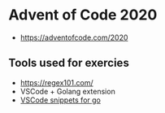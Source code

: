 # Advent of Code 2020

- https://adventofcode.com/2020


## Tools used for exercies

- https://regex101.com/
- VSCode + Golang extension
- [VSCode snippets for go](https://gist.github.com/abtris/e6ba014d1e74afe58fc093bd7a3e87cd)
